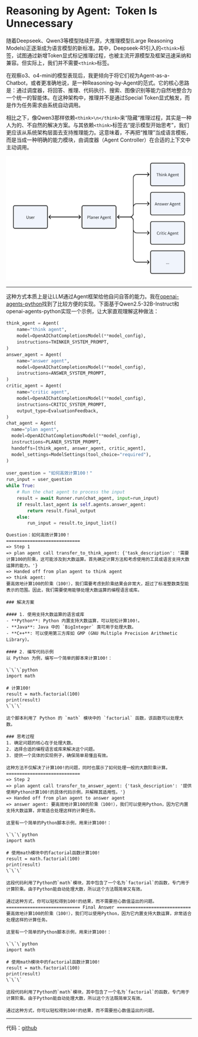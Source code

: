 # Reasoning by Agent: <think> Token Is Unnecessary

随着Deepseek、Qwen3等模型陆续开源，大推理模型(Large Reasoning Models)正逐渐成为语言模型的新标准。其中，Deepseek-R1引入的`<think>`标签，试图通过新增Token显式标记推理过程，也被主流开源模型及框架迅速采纳和兼容。但实际上，我们并不需要`<think>`标签。

在观察o3、o4-mini的模型表现后，我更倾向于将它们视为Agent-as-a-Chatbot，或者更准确地说，是一种Reasoning-by-Agent的范式。它的核心思路是：通过调度器，将回答、推理、代码执行、搜索、图像识别等能力自然地整合为一个统一的智能体。在这种架构中，推理并不是通过Special Token显式触发，而是作为任务需求由系统自动调用。

相比之下，像Qwen3那样依赖`<think>\n</think>`来“隐藏“推理过程，其实是一种人为的、不自然的解决方案。与其依赖`<think>`标签去“提示模型开始思考”，我们更应该从系统架构层面去支持推理能力。这意味着，不再把“推理”当成语言模板，而是当成一种明确的能力模块，由调度器（Agent Controller）在合适的上下文中主动调用。

![image.png](asserts/image.png)

---

这种方式本质上是让LLM通过Agent框架给他自问自答的能力。我在[openai-agents-python](https://github.com/openai/openai-agents-python)找到了比较方便的实现。下面基于Qwen2.5-32B-Instruct和openai-agents-python实现一个示例，让大家直观理解这种做法：

```python
think_agent = Agent(
    name="think agent",
    model=OpenAIChatCompletionsModel(**model_config),
    instructions=THINKER_SYSTEM_PROMPT,
)
answer_agent = Agent(
    name="answer agent",
    model=OpenAIChatCompletionsModel(**model_config),
    instructions=ANSWER_SYSTEM_PROMPT,
)
critic_agent = Agent(
    name="critic agent",
    model=OpenAIChatCompletionsModel(**model_config),
    instructions=CRITIC_SYSTEM_PROMPT,
    output_type=EvaluationFeedback,
)
chat_agent = Agent(
  name="plan agent",
  model=OpenAIChatCompletionsModel(**model_config),
  instructions=PLANER_SYSTEM_PROMPT,
  handoffs=[think_agent, answer_agent, critic_agent],
  model_settings=ModelSettings(tool_choice="required"),
)

user_question = "如何高效计算100！"
run_input = user_question
while True:
    # Run the chat agent to process the input
    result = await Runner.run(chat_agent, input=run_input)
    if result.last_agent is self.agents.answer_agent:
        return result.final_output
    else:
        run_input = result.to_input_list()
```

```
Question：如何高效计算100！
============================
=> Step 1
=> plan agent call transfer_to_think_agent: {'task_description': '需要计算100的阶乘，这可能涉及到大数运算。首先确定计算方法和考虑使用的工具或语言支持大数运算的能力。'}
=> Handed off from plan agent to think agent
=> think agent:
要高效地计算100的阶乘（100!），我们需要考虑到阶乘结果会非常大，超过了标准整数类型能表示的范围。因此，我们需要使用能够处理大数运算的编程语言或库。

### 解决方案

#### 1. 使用支持大数运算的语言或库
- **Python**: Python 内置支持大数运算，可以轻松计算100!。
- **Java**: Java 中的 `BigInteger` 类可用于处理大数。
- **C++**: 可以使用第三方库如 GMP (GNU Multiple Precision Arithmetic Library)。

#### 2. 编写代码示例
以 Python 为例，编写一个简单的脚本来计算100!：

\`\`\`python
import math

# 计算100!
result = math.factorial(100)
print(result)
\`\`\`

这个脚本利用了 Python 的 `math` 模块中的 `factorial` 函数，该函数可以处理大数。

### 思考过程
1. 确定问题的核心在于处理大数。
2. 选择合适的编程语言或库来解决这个问题。
3. 提供一个具体的实现例子，确保简单易懂且有效。

这种方法不仅解决了计算100!的问题，同时也展示了如何处理一般的大数阶乘计算。
============================
=> Step 2
=> plan agent call transfer_to_answer_agent: {'task_description': '提供使用Python计算100!的具体代码示例，并解释其适用性。'}
=> Handed off from plan agent to answer agent
=> answer agent: 要高效地计算100的阶乘（100!），我们可以使用Python，因为它内置支持大数运算，非常适合处理这样的计算任务。

这里有一个简单的Python脚本示例，用来计算100!：

\`\`\`python
import math

# 使用math模块中的factorial函数计算100!
result = math.factorial(100)
print(result)
\`\`\`

这段代码利用了Python的`math`模块，其中包含了一个名为`factorial`的函数，专门用于计算阶乘。由于Python能自动处理大数，所以这个方法既简单又有效。

通过这种方式，你可以轻松得到100!的结果，而不需要担心数值溢出的问题。
============================ Final Answer ============================
要高效地计算100的阶乘（100!），我们可以使用Python，因为它内置支持大数运算，非常适合处理这样的计算任务。

这里有一个简单的Python脚本示例，用来计算100!：

\`\`\`python
import math

# 使用math模块中的factorial函数计算100!
result = math.factorial(100)
print(result)
\`\`\`

这段代码利用了Python的`math`模块，其中包含了一个名为`factorial`的函数，专门用于计算阶乘。由于Python能自动处理大数，所以这个方法既简单又有效。

通过这种方式，你可以轻松得到100!的结果，而不需要担心数值溢出的问题。
```

---

代码：[github](https://github.com/Freder-chen/reasoning-by-agent)